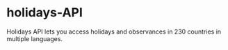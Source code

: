 # holidays-API
Holidays API lets you access holidays and observances in 230 countries in multiple languages.
